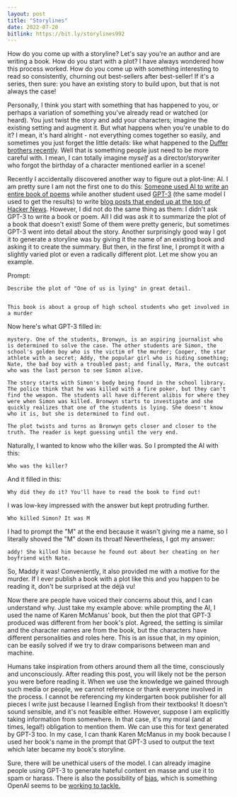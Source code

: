 ```yaml
---
layout: post
title: "Storylines"
date: 2022-07-20
bitlink: https://bit.ly/storylines992
---
```


How do you come up with a storyline? Let's say you're an author and are writing a book. How do you start with a plot? I have always wondered how this process worked. How do you come up with something interesting to read so consistently, churning out best-sellers after best-seller! If it's a series, then sure: you have an existing story to build upon, but that is not always the case!

Personally, I think you start with something that has happened to you, or perhaps a variation of something you've already read or watched (or heard). You just twist the story and add your characters; imagine the existing setting and augment it. But what happens when you're unable to do it? I mean, it's hard alright - not everything comes together so easily, and sometimes you just forget the little details: like what happened to the [Duffer brothers recently](https://www.seventeen.com/celebrity/movies-tv/a40208435/duffer-brothers-forgot-wills-birthday-stranger-things/). Well that is something people just need to be more careful with. I mean, I can totally imagine *myself* as a director/storywriter who forgot the birthday of a character mentioned earlier in a scene!

Recently I accidentally discovered another way to figure out a plot-line: AI. I am pretty sure I am not the first one to do this: [Someone used AI to write an entire book of poems](https://medium.com/swlh/i-wrote-a-book-with-gpt-3-ai-in-24-hours-and-got-it-published-93cf3c96f120) while another student used [GPT-3](https://beta.openai.com/) (the same model I used to get the results) to write [blog posts that ended up at the top of Hacker News](https://www.theverge.com/2020/8/16/21371049/gpt3-hacker-news-ai-blog). However, I did not do the same thing as them: I didn't ask GPT-3 to write a book or poem. All I did was ask it to summarize the plot of a book that doesn't exist! Some of them were pretty generic, but sometimes GPT-3 went into detail about the story. Another surprisingly good way I got it to generate a storyline was by giving it the name of an existing book and asking it to create the summary. But then, in the first line, I prompt it with a slightly varied plot or even a radically different plot. Let me show you an example. 

Prompt:
```
Describe the plot of "One of us is lying" in great detail.


This book is about a group of high school students who get involved in a murder
```
Now here's what GPT-3 filled in:
```
mystery. One of the students, Bronwyn, is an aspiring journalist who is determined to solve the case. The other students are Simon, the school's golden boy who is the victim of the murder; Cooper, the star athlete with a secret; Addy, the popular girl who is hiding something; Nate, the bad boy with a troubled past; and finally, Mara, the outcast who was the last person to see Simon alive.

The story starts with Simon's body being found in the school library. The police think that he was killed with a fire poker, but they can't find the weapon. The students all have different alibis for where they were when Simon was killed. Bronwyn starts to investigate and she quickly realizes that one of the students is lying. She doesn't know who it is, but she is determined to find out.

The plot twists and turns as Bronwyn gets closer and closer to the truth. The reader is kept guessing until the very end.
```
Naturally, I wanted to know who the killer was. So I prompted the AI with this:
```
Who was the killer? 
```
And it filled in this:
```
Why did they do it? You'll have to read the book to find out! 
```
I was low-key impressed with the answer but kept protruding further.
```
Who killed Simon? It was M
```
I had to prompt the "M" at the end because it wasn't giving me a name, so I literally shoved the "M" down its throat! Nevertheless, I got my answer:
```
addy! She killed him because he found out about her cheating on her boyfriend with Nate.
```
So, Maddy it was! Conveniently, it also provided me with a motive for the murder. If I ever publish a book with a plot like this and you happen to be reading it, don't be surprised at the déjà vu! 

Now there are people have voiced their concerns about this, and I can understand why. Just take my example above: while prompting the AI, I used the name of Karen McManus' book, but then the plot that GPT-3 produced was different from her book's plot. Agreed, the setting is similar and the character names are from the book, but the characters have different personalities and roles here. This is an issue that, in my opinion, can be easily solved if we try to draw comparisons between man and machine. 

Humans take inspiration from others around them all the time, consciously and unconsciously. After reading this post, you will likely not be the person you were before reading it. When we use the knowledge we gained through such media or people, we cannot reference or thank everyone involved in the process. I cannot be referencing my kindergarten book publisher for all pieces I write just because I learned English from their textbooks! It doesn't sound sensible, and it's not feasible either. However, suppose I am explicitly taking information from somewhere. In that case, it's my moral (and at times, legal!) obligation to mention them. We can use this for text generated by GPT-3 too. In my case, I can thank Karen McManus in my book because I used her book's name in the prompt that GPT-3 used to output the text which later became my book's storyline. 

Sure, there will be unethical users of the model. I can already imagine people using GPT-3 to generate hateful content en masse and use it to spam or harass. There is also the possibility of [bias](https://towardsdatascience.com/gpt-3-the-good-the-bad-and-the-ugly-5e2e5b7f0f66), which is something OpenAI seems to be [working to tackle.](https://analyticsindiamag.com/finally-openai-plans-to-tackle-gpt-3s-safety-issues/)
